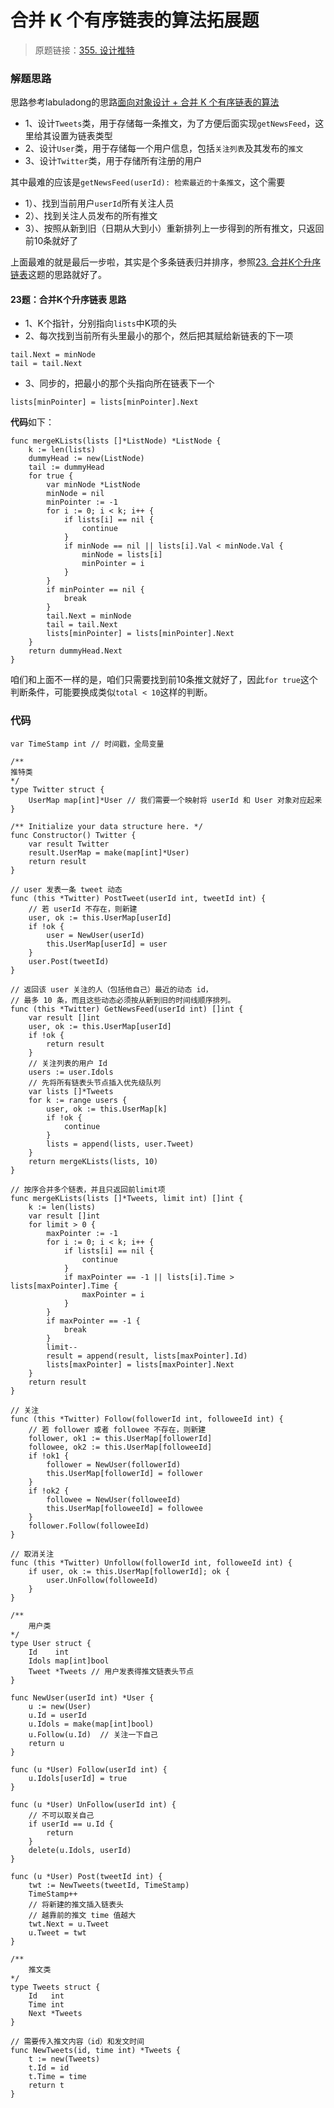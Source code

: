 # 合并 K 个有序链表的算法拓展题
> 原题链接：[355. 设计推特](https://leetcode-cn.com/problems/design-twitter/)
### 解题思路
思路参考labuladong的思路[面向对象设计 + 合并 K 个有序链表的算法](https://leetcode-cn.com/problems/design-twitter/solution/mian-xiang-dui-xiang-she-ji-he-bing-k-ge-you-xu-li/)

* 1、设计``Tweets``类，用于存储每一条推文，为了方便后面实现``getNewsFeed``，这里给其设置为链表类型
* 2、设计``User``类，用于存储每一个用户信息，包括``关注列表``及其发布的``推文``
* 3、设计``Twitter``类，用于存储所有注册的用户

其中最难的应该是``getNewsFeed(userId): 检索最近的十条推文``，这个需要
* 1）、找到当前用户``userId``所有关注人员
* 2）、找到关注人员发布的所有推文
* 3）、按照从新到旧（日期从大到小）重新排列上一步得到的所有推文，只返回前10条就好了

上面最难的就是最后一步啦，其实是个多条链表归并排序，参照[23. 合并K个升序链表](https://leetcode-cn.com/problems/merge-k-sorted-lists/)这题的思路就好了。

#### 23题：合并K个升序链表 思路
* 1、K个指针，分别指向``lists``中K项的头
* 2、每次找到当前所有头里最小的那个，然后把其赋给新链表的下一项
```golang
tail.Next = minNode
tail = tail.Next
```
* 3、同步的，把最小的那个头指向所在链表下一个
```golang
lists[minPointer] = lists[minPointer].Next
```

**代码**如下：

```golang
func mergeKLists(lists []*ListNode) *ListNode {
	k := len(lists)
	dummyHead := new(ListNode)
	tail := dummyHead
	for true {
		var minNode *ListNode
		minNode = nil
		minPointer := -1
		for i := 0; i < k; i++ {
			if lists[i] == nil {
				continue
			}
			if minNode == nil || lists[i].Val < minNode.Val {
				minNode = lists[i]
				minPointer = i
			}
 		}
		if minPointer == nil {
			break
		}
		tail.Next = minNode
		tail = tail.Next
		lists[minPointer] = lists[minPointer].Next
	}
	return dummyHead.Next
}
```

咱们和上面不一样的是，咱们只需要找到前10条推文就好了，因此``for true``这个判断条件，可能要换成类似``total < 10``这样的判断。
### 代码
```golang
var TimeStamp int // 时间戳，全局变量

/**
推特类
*/
type Twitter struct {
	UserMap map[int]*User // 我们需要一个映射将 userId 和 User 对象对应起来
}

/** Initialize your data structure here. */
func Constructor() Twitter {
	var result Twitter
	result.UserMap = make(map[int]*User)
	return result
}

// user 发表一条 tweet 动态
func (this *Twitter) PostTweet(userId int, tweetId int) {
	// 若 userId 不存在，则新建
	user, ok := this.UserMap[userId]
	if !ok {
		user = NewUser(userId)
        this.UserMap[userId] = user
	}
	user.Post(tweetId)
}

// 返回该 user 关注的人（包括他自己）最近的动态 id，
// 最多 10 条，而且这些动态必须按从新到旧的时间线顺序排列。
func (this *Twitter) GetNewsFeed(userId int) []int {
	var result []int
	user, ok := this.UserMap[userId]
	if !ok {
		return result
	}
	// 关注列表的用户 Id
	users := user.Idols
	// 先将所有链表头节点插入优先级队列
	var lists []*Tweets
	for k := range users {
		user, ok := this.UserMap[k]
		if !ok {
			continue
		}
		lists = append(lists, user.Tweet)
	}
	return mergeKLists(lists, 10)
}

// 按序合并多个链表，并且只返回前limit项
func mergeKLists(lists []*Tweets, limit int) []int {
	k := len(lists)
	var result []int
	for limit > 0 {
		maxPointer := -1
		for i := 0; i < k; i++ {
			if lists[i] == nil {
				continue
			}
			if maxPointer == -1 || lists[i].Time > lists[maxPointer].Time {
				maxPointer = i
			}
		}
		if maxPointer == -1 {
			break
		}
		limit--
		result = append(result, lists[maxPointer].Id)
		lists[maxPointer] = lists[maxPointer].Next
	}
	return result
}

// 关注
func (this *Twitter) Follow(followerId int, followeeId int) {
	// 若 follower 或者 followee 不存在，则新建
	follower, ok1 := this.UserMap[followerId]
	followee, ok2 := this.UserMap[followeeId]
	if !ok1 {
		follower = NewUser(followerId)
		this.UserMap[followerId] = follower
	}
	if !ok2 {
		followee = NewUser(followeeId)
		this.UserMap[followeeId] = followee
	}
	follower.Follow(followeeId)
}

// 取消关注
func (this *Twitter) Unfollow(followerId int, followeeId int) {
	if user, ok := this.UserMap[followerId]; ok {
		user.UnFollow(followeeId)
	}
}

/**
    用户类
*/
type User struct {
	Id    int
	Idols map[int]bool
	Tweet *Tweets // 用户发表得推文链表头节点
}

func NewUser(userId int) *User {
	u := new(User)
	u.Id = userId
	u.Idols = make(map[int]bool)
	u.Follow(u.Id)  // 关注一下自己
	return u
}

func (u *User) Follow(userId int) {
	u.Idols[userId] = true
}

func (u *User) UnFollow(userId int) {
	// 不可以取关自己
	if userId == u.Id {
		return
	}
	delete(u.Idols, userId)
}

func (u *User) Post(tweetId int) {
	twt := NewTweets(tweetId, TimeStamp)
	TimeStamp++
	// 将新建的推文插入链表头
	// 越靠前的推文 time 值越大
	twt.Next = u.Tweet
	u.Tweet = twt
}

/**
    推文类
*/
type Tweets struct {
	Id   int
	Time int
	Next *Tweets
}

// 需要传入推文内容（id）和发文时间
func NewTweets(id, time int) *Tweets {
	t := new(Tweets)
	t.Id = id
	t.Time = time
	return t
}
```